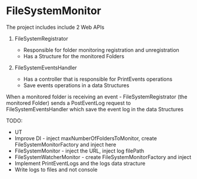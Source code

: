 # FileSystemMonitor

The project includes include 2 Web APIs

1. FileSystemRegistrator
	* Responsible for folder monitoring registration and unregistration
	* Has a Structure for the monitored Folders
	
2. FileSystemEventsHandler
	* Has a controller that is responsible for PrintEvents operations
	* Save events operations in a data Structures


When a monitored folder is receiving an event - FileSystemRegistrator (the monitored Folder) sends a PostEventLog request to FileSystemEventsHandler which save the event log in the data Structures


TODO:
* UT
* Improve DI - inject maxNumberOfFoldersToMonitor, create FileSystemMonitorFactory and inject here
* FileSystemMonitor - inject the URL, inject log filePath
* FileSystemWatcherMonitor - create FileSystemMonitorFactory and inject
* Implement PrintEventLogs and the logs data stracture
* Write logs to files and not console